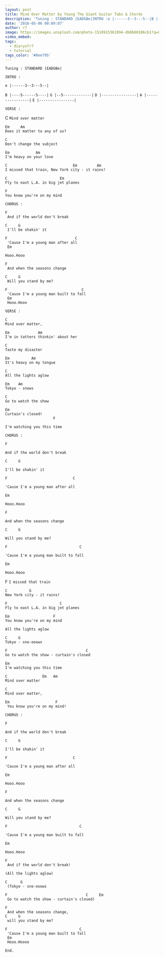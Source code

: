 ```yaml
---
layout: post
title: Mind Over Matter by Young The Giant Guitar Tabs & Chords
description: 'Tuning : STANDARD |EADGBe|INTRO :e |------3--3---5--|B |----5------5----|G |--5-------------|D |----------------|A |----------------|E |--------------...'
date: '2016-05-06 00:09:07'
author: r7
image: https://images.unsplash.com/photo-1510915361894-db8b60106cb1?q=80&w=2940&auto=format&fit=crop&ixlib=rb-4.1.0&ixid=M3wxMjA3fDB8MHxwaG90by1wYWdlfHx8fGVufDB8fHx8fA%3D%3D
video_embed:
tags:
  - diaryofr7
  - tutorial
tags_color: '#0ee795'
---
```

`Tuning : STANDARD |EADGBe|`

```
INTRO :

e |------3--3---5--|
```

`B |----5------5----|`
`G |--5-------------|`
`D |----------------|`
`A |----------------|`
`E |----------------|`

`VERSE :`

C
`Mind over matter`

```
Em     Am
Does it matter to any of us?
```

```
C
Don't change the subject
```

```
Em            Am
I'm heavy on your love
```

```
C                              Em         Am
I missed that train, New York city - it rains!
```

```
C                        Em      
Fly to east L.A. in big jet planes
```

```
F
You know you're on my mind
```

```
CHORUS :

F
 And if the world don't break
```

```
C     G
 I'll be shakin' it
```

```
F                               C
 'Cause I'm a young man after all 
 Em
```

```
Hooo.Hooo
```

```
F     
 And when the seasons change
```

```
C     G
 Will you stand by me?
```

```
F                                  C    
 'Cause I'm a young man built to fall
 Em
 Hooo.Hooo
```

```
VERSE :

C
Mind over matter,
```

```
Em             Am
I'm in tatters thinkin' about her
```

```
C      
Taste my disaster
```

```
Em          Am
It's heavy on my tongue
```

```
C
All the lights aglow
```

```
Em    Am
Tokyo - snows
```

```
C
Go to watch the show
```

```
Em
Curtain's closed!
                      F
```

`I'm watching you this time`

`CHORUS :`

`F`

```
And if the world don't break
```

`C     G`

```
I'll be shakin' it
```

`F                              C`

```
'Cause I'm a young man after all
```

```
Em
```

```
Hooo.Hooo
```

```
F
```

```
And when the seasons change
```

`C     G`

```
Will you stand by me?
```

```
F                                 C
```

```
'Cause I'm a young man built to fall
```

```
Em
```

```
Hooo.Hooo
```

F
`I missed that train`

```
C          G
New York city - it rains!
```

```
F                        C
Fly to east L.A. in big jet planes
```

```
Em                    F
You know you're on my mind
```

```
All the lights aglow
```

```
C     G
Tokyo - sno-ooows
```

```
F                                    C
Go to watch the show - curtain's closed
```

```
Em
I'm watching you this time
```

```
C                Em   Am
Mind over matter
```

```
C
Mind over matter,
```

```
Em                     F
 You know you're on my mind!
```

`CHORUS :`

`F`

```
And if the world don't break
```

`C     G`

```
I'll be shakin' it
```

`F                              C`

```
'Cause I'm a young man after all
```

```
Em
```

```
Hooo.Hooo
```

```
F
```

```
And when the seasons change
```

`C     G`

```
Will you stand by me?
```

```
F                                 C
```

```
'Cause I'm a young man built to fall
```

```
Em
```

```
Hooo.Hooo
```

```
F
 And if the world don't break!
```

```
(All the lights aglow)
```

```
C      G
 (Tokyo - sno-ooows
```

```
F                                    C     Em
 Go to watch the show - curtain's closed)
```

```
F
 And when the seasons change,
C     G
 will you stand by me?
```

```
F                                 C
 'Cause I'm a young man built to fall
 Em
 Hooo.Hoooo

End.
```
